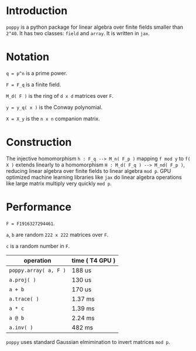 # Introduction
`poppy` is a python package for linear algebra over finite fields smaller than `2^40`. 
It has two classes: `field` and `array`. It is written in `jax`.



# Notation
`q = p^n` is a prime power.

`F = F_q` is a finite field.

`M_d( F )` is the ring of `d x d` matrices over `F`.

`y = y_q( x )` is the Conway polynomial.

`X = X_y` is the `n x n` companion matrix.


# Construction
The injective homomorphism `h : F_q --> M_n( F_p )` mapping `f mod y` to `f( X )` 
extends linearly to a homomorphism `H : M_d( F_q ) --> M_nd( F_p )`, reducing linear algebra over finite fields
to linear algebra `mod p`. GPU optimized machine learning libraries like `jax` do linear algebra operations
like large matrix multiply very quickly `mod p`.

# Performance

`F = F1916327294461`.

`a`, `b` are random `222 x 222` matrices over `F`.

`c` is a random number in `F`.

| operation  | time ( T4 GPU ) |
| ------------- | ------------- |
| `poppy.array( a, F )`  | 188 us |
| `a.proj( )`  | 130 us  |
| `a + b`  | 170 us  |
| `a.trace( )` | 1.37 ms |
| `a * c`  | 1.39 ms  |
| `a @ b`  | 2.24 ms  |
| `a.inv( )`  | 482 ms  |

`poppy` uses standard Gaussian elmimination to invert matrices `mod p`.


